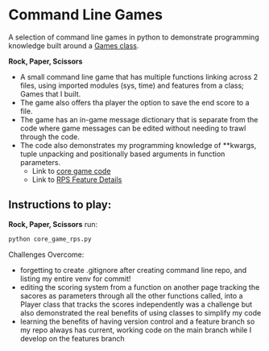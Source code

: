 # Command Line Games

A selection of command line games in python to demonstrate programming knowledge built around a [Games class](./games/games.py).

**Rock, Paper, Scissors**

- A small command line game that has multiple functions linking across 2 files, using imported modules (sys, time) and features from a class; Games that I built.
- The game also offers tha player the option to save the end score to a file. 
- The game has an in-game message dictionary that is separate from the code where game messages can be edited without needing to trawl through the code. 
- The code also demonstrates my programming knowledge of **kwargs, tuple unpacking and positionally based arguments in function parameters.
    - Link to [core game code](core_game_rps.py)
    - Link to [RPS Feature Details](README_rps.md)

## Instructions to play:
**Rock, Paper, Scissors** run:
```bash
python core_game_rps.py
```

Challenges Overcome:
- forgetting to create .gitignore after creating command line repo, and listing my entire venv for commit!
- editing the scoring system from a function on another page tracking the sacores as parameters through all the other functions called, into a Player class that tracks the scores independently was a challenge but also demonstrated the real benefits of using classes to simplify my code
- learning the benefits of having version control and a feature branch so my repo always has current, working code on the main branch while I develop on the features branch

